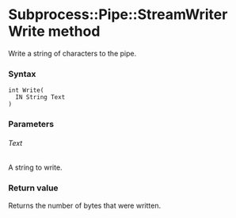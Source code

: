 # Subprocess::Pipe::StreamWriter Write method

Write a string of characters to the pipe.




### Syntax

```
int Write(
  IN String Text
)
```




### Parameters

###### Text

A string to write.




### Return value

Returns the number of bytes that were written.
